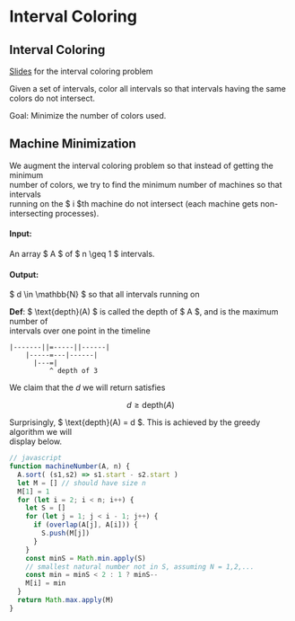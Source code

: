 # Interval Coloring

## Interval Coloring

[Slides](http://www.cs.toronto.edu/~denisp/csc373/docs/borodin-interval-coloring.pdf) for the interval coloring problem

Given a set of intervals, color all intervals so that intervals having the same colors do not intersect.

Goal: Minimize the number of colors used.

## Machine Minimization

We augment the interval coloring problem so that instead of getting the minimum  
number of colors, we try to find the minimum number of machines so that intervals  
running on the $ i $th machine do not intersect \(each machine gets non-intersecting processes\).

#### Input:

An array $ A $ of $ n \geq 1 $ intervals.

#### Output:

$ d \in \mathbb{N} $ so that all intervals running on

**Def**: $ \text{depth}(A) $ is called the depth of $ A $, and is the maximum number of  
intervals over one point in the timeline

```
|-------||=-----||------|
    |-----=---|------|
      |---=|
          ^ depth of 3
```

We claim that the $d$ we will return satisfies


$$
d \geq \text{depth}(A)
$$


Surprisingly, $ \text{depth}(A) = d $. This is achieved by the greedy algorithm we will  
display below.



```javascript
// javascript
function machineNumber(A, n) {
  A.sort( (s1,s2) => s1.start - s2.start )
  let M = [] // should have size n
  M[1] = 1
  for (let i = 2; i < n; i++) {
    let S = []
    for (let j = 1; j < i - 1; j++) {
      if (overlap(A[j], A[i])) {
        S.push(M[j])
      }
    }
    const minS = Math.min.apply(S)
    // smallest natural number not in S, assuming N = 1,2,...
    const min = minS < 2 : 1 ? minS--
    M[i] = min
  }
  return Math.max.apply(M)
}
```



